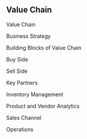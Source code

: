 ## Value Chain 

Value Chain 

Business Strategy 

Building Blocks of Value Chain 

Buy Side 

Sell Side 

Key Partners 

Inventory Management 

Product and Vendor Analytics 

Sales Channel  

Operations 